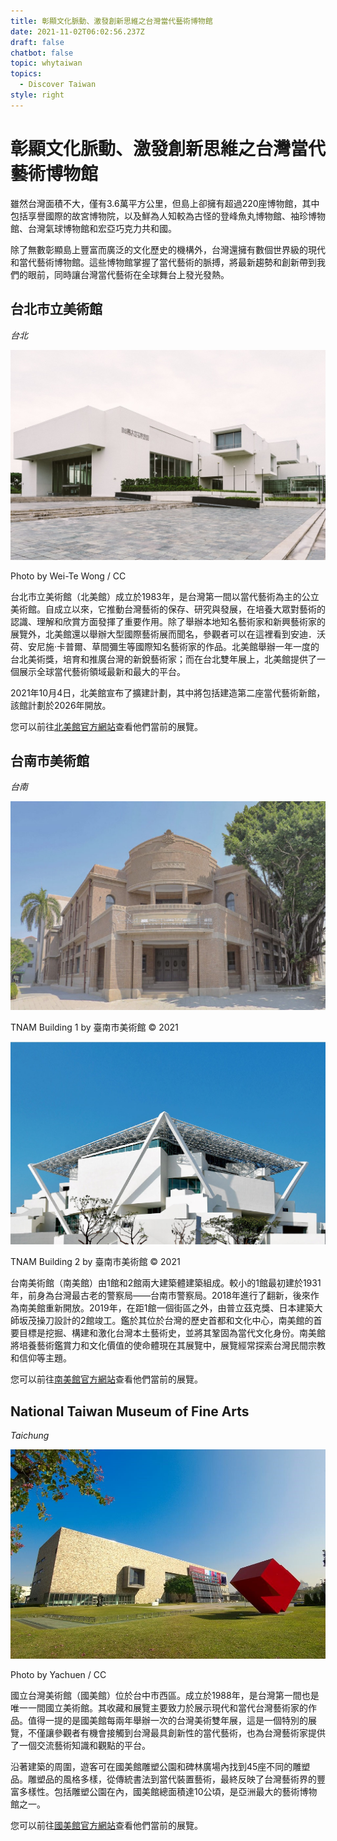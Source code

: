 ```yaml
---
title: 彰顯文化脈動、激發創新思維之台灣當代藝術博物館
date: 2021-11-02T06:02:56.237Z
draft: false
chatbot: false
topic: whytaiwan
topics:
  - Discover Taiwan
style: right
---
```

# 彰顯文化脈動、激發創新思維之台灣當代藝術博物館

雖然台灣面積不大，僅有3.6萬平方公里，但島上卻擁有超過220座博物館，其中包括享譽國際的故宮博物院，以及鮮為人知較為古怪的登峰魚丸博物館、袖珍博物館、台灣氣球博物館和宏亞巧克力共和國。

除了無數彰顯島上豐富而廣泛的文化歷史的機構外，台灣還擁有數個世界級的現代和當代藝術博物館。這些博物館掌握了當代藝術的脈搏，將最新趨勢和創新帶到我們的眼前，同時讓台灣當代藝術在全球舞台上發光發熱。

## 台北市立美術館

*台北*

![台北市立美術館](/cms-uploads/taipei-fine-arts-museum.jpg)

Photo by Wei-Te Wong / CC

台北市立美術館（北美館）成立於1983年，是台灣第一間以當代藝術為主的公立美術館。自成立以來，它推動台灣藝術的保存、研究與發展，在培養大眾對藝術的認識、理解和欣賞方面發揮了重要作用。除了舉辦本地知名藝術家和新興藝術家的展覽外，北美館還以舉辦大型國際藝術展而聞名，參觀者可以在這裡看到安迪．沃荷、安尼施‧卡普爾、草間彌生等國際知名藝術家的作品。北美館舉辦一年一度的台北美術獎，培育和推廣台灣的新銳藝術家；而在台北雙年展上，北美館提供了一個展示全球當代藝術領域最新和最大的平台。

2021年10月4日，北美館宣布了擴建計劃，其中將包括建造第二座當代藝術新館，該館計劃於2026年開放。

您可以前往[北美館官方網站](https://www.tfam.museum/Exhibition/Exhibition.aspx?ddlLang=zh-tw)查看他們當前的展覽。

## 台南市美術館

*台南*

![台南市美術館](/cms-uploads/tainan-art-museum.jpg)

TNAM Building 1 by 臺南市美術館 © 2021

![台南市美術館](/cms-uploads/1tainan-art-museum.jpg)

TNAM Building 2 by 臺南市美術館 © 2021

台南美術館（南美館）由1館和2館兩大建築體建築組成。較小的1館最初建於1931年，前身為台灣最古老的警察局——台南市警察局。2018年進行了翻新，後來作為南美館重新開放。2019年，在距1館一個街區之外，由普立茲克獎、日本建築大師坂茂操刀設計的2館竣工。鑑於其位於台灣的歷史首都和文化中心，南美館的首要目標是挖掘、構建和激化台灣本土藝術史，並將其鞏固為當代文化身份。南美館將培養藝術鑑賞力和文化價值的使命體現在其展覽中，展覽經常探索台灣民間宗教和信仰等主題。

您可以前往[南美館官方網站](https://www.tnam.museum/exhibition/current)查看他們當前的展覽。

## National Taiwan Museum of Fine Arts 

*Taichung*

![National Taiwan Museum of Fine Arts ](/cms-uploads/national-taiwan-museum-of-fine-arts.jpg)

Photo by Yachuen / CC

國立台灣美術館（國美館）位於台中市西區。成立於1988年，是台灣第一間也是唯一一間國立美術館。其收藏和展覽主要致力於展示現代和當代台灣藝術家的作品。值得一提的是國美館每兩年舉辦一次的台灣美術雙年展，這是一個特別的展覽，不僅讓參觀者有機會接觸到台灣最具創新性的當代藝術，也為台灣藝術家提供了一個交流藝術知識和觀點的平台。

沿著建築的周圍，遊客可在國美館雕塑公園和碑林廣場內找到45座不同的雕塑品。雕塑品的風格多樣，從傳統書法到當代裝置藝術，最終反映了台灣藝術界的豐富多樣性。包括雕塑公園在內，國美館總面積達10公頃，是亞洲最大的藝術博物館之一。

您可以前往[國美館官方網站](https://www.ntmofa.gov.tw/)查看他們當前的展覽。